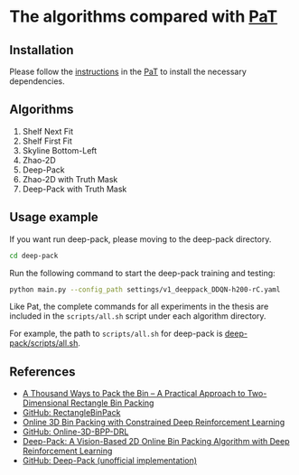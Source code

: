 # The algorithms compared with [PaT](https://github.com/JeepWay/PaT)

## Installation
Please follow the [instructions](https://github.com/JeepWay/PaT?tab=readme-ov-file#2-installation) in the [PaT](https://github.com/JeepWay/PaT) to install the necessary dependencies.

## Algorithms
1. Shelf Next Fit
2. Shelf First Fit
3. Skyline Bottom-Left
4. Zhao-2D
5. Deep-Pack
6. Zhao-2D with Truth Mask
7. Deep-Pack with Truth Mask

## Usage example
If you want run deep-pack, please moving to the deep-pack directory.
```bash
cd deep-pack
```
Run the following command to start the deep-pack training and testing:
```bash
python main.py --config_path settings/v1_deeppack_DDQN-h200-rC.yaml
```

Like Pat, the complete commands for all experiments in the thesis are included in the `scripts/all.sh` script under each algorithm directory.

For example, the path to  `scripts/all.sh` for deep-pack is [deep-pack/scripts/all.sh](deep-pack/scripts/all.sh).

## References
* [A Thousand Ways to Pack the Bin – A Practical Approach to Two-Dimensional Rectangle Bin Packing](https://raw.githubusercontent.com/rougier/freetype-gl/master/doc/RectangleBinPack.pdf)
* [GitHub: RectangleBinPack](https://github.com/juj/RectangleBinPack)
* [Online 3D Bin Packing with Constrained Deep Reinforcement Learning](https://arxiv.org/abs/2006.14978)
* [GitHub: Online-3D-BPP-DRL](https://github.com/alexfrom0815/Online-3D-BPP-DRL)
* [Deep-Pack: A Vision-Based 2D Online Bin Packing Algorithm with Deep Reinforcement Learning](https://ieeexplore.ieee.org/document/8956393)
* [GitHub: Deep-Pack (unofficial implementation)](https://github.com/JeepWay/DeepPack)
